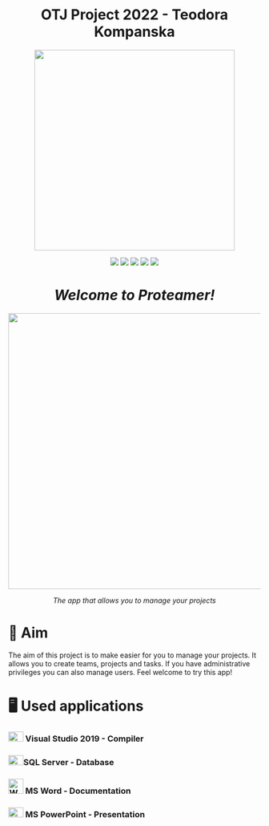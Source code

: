 <h1 align="center">OTJ Project 2022 - Teodora Kompanska</h1>
<p align="center"><img src="https://i.imgur.com/HxRaxEd.png" width="400"></p>
<p align = "center">
   <img src = "https://img.shields.io/github/languages/count/codingburgas/2122-otj-10-project-repo-TNKompanska19?style=for-the-badge">
   <img src = "https://img.shields.io/github/contributors/codingburgas/2122-otj-10-project-repo-TNKompanska19?style=for-the-badge">
   <img src = "https://img.shields.io/github/repo-size/codingburgas/2122-otj-10-project-repo-TNKompanska19?style=for-the-badge">
   <img src = "https://img.shields.io/github/last-commit/codingburgas/2122-otj-10-project-repo-TNKompanska19?style=for-the-badge">
   <img src = "https://img.shields.io/github/languages/top/codingburgas/2122-otj-10-project-repo-TNKompanska19?style=for-the-badge">
</p>

<h1 align="center"><i>Welcome to Proteamer!</i></h1>
<p align="center"><img src="https://i.imgur.com/zowxtnd.png" width="550"></p>
<p align = "center"> <i> The app that allows you to manage your projects </i> </p>

<h1> 🎯 Aim </h1>
<p>The aim of this project is to make easier for you to manage your projects. It allows you to create teams, projects and tasks. If you have administrative privileges you can also manage users. Feel welcome to try this app! </p>

<h1> 🖥️ Used applications </h1>

  <h3><img src="https://1000logos.net/wp-content/uploads/2020/08/Visual-Studio-Logo.png" width="30" height="20"> Visual Studio 2019 - Compiler</h3>
  <h3><img src="https://i.imgur.com/0cj4vjm.png" width="30" height="20">SQL Server - Database</h3>
  <h3><img src="https://cdn.worldvectorlogo.com/logos/word-1.svg" alt="Word" width="30" height="30"> MS Word - Documentation</h3>
  <h3><img src="https://cdn.worldvectorlogo.com/logos/powerpoint-2.svg" alt="PowerPoint" width="30" height="20"> MS PowerPoint - Presentation</h3>
